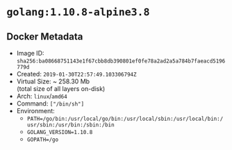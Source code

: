 # `golang:1.10.8-alpine3.8`

## Docker Metadata

- Image ID: `sha256:ba08668751143e1f67cbb8db390801ef0fe78a2ad2a5a784b7faeacd5196779d`
- Created: `2019-01-30T22:57:49.103306794Z`
- Virtual Size: ~ 258.30 Mb  
  (total size of all layers on-disk)
- Arch: `linux`/`amd64`
- Command: `["/bin/sh"]`
- Environment:
  - `PATH=/go/bin:/usr/local/go/bin:/usr/local/sbin:/usr/local/bin:/usr/sbin:/usr/bin:/sbin:/bin`
  - `GOLANG_VERSION=1.10.8`
  - `GOPATH=/go`
